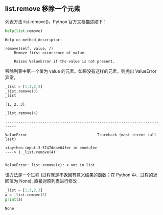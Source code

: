 ## list.remove 移除一个元素

列表方法 list.remove()，Python 官方文档描述如下：


```python
help(list.remove)
```

    Help on method_descriptor:
    
    remove(self, value, /)
        Remove first occurrence of value.
        
        Raises ValueError if the value is not present.
    
    

移除列表中第一个值为 value 的元素。如果没有这样的元素，则抛出 ValueError 异常。


```python
_list = [1,3,2,3]
_list.remove(3)
_list
```




    [1, 2, 3]




```python
_list.remove(4)
```


    ---------------------------------------------------------------------------

    ValueError                                Traceback (most recent call last)

    <ipython-input-3-5747ddae04fe> in <module>
    ----> 1 _list.remove(4)
    

    ValueError: list.remove(x): x not in list


该方法是一个过程 (过程就是不返回有意义结果的函数；在 Python 中，过程的返回值为 None), 直接对原列表进行修改：


```python
_list = [1,3,2,3]
a = _list.remove(3)
print(a)
```

    None
    
